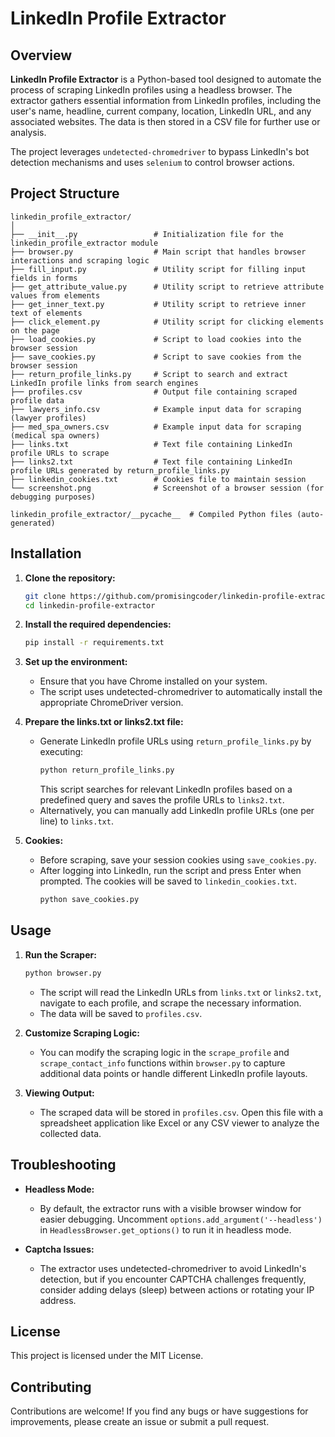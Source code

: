 # LinkedIn Profile Extractor

## Overview

**LinkedIn Profile Extractor** is a Python-based tool designed to automate the process of scraping LinkedIn profiles using a headless browser. The extractor gathers essential information from LinkedIn profiles, including the user's name, headline, current company, location, LinkedIn URL, and any associated websites. The data is then stored in a CSV file for further use or analysis.

The project leverages `undetected-chromedriver` to bypass LinkedIn's bot detection mechanisms and uses `selenium` to control browser actions.

## Project Structure

```
linkedin_profile_extractor/
│
├── __init__.py                 # Initialization file for the linkedin_profile_extractor module
├── browser.py                  # Main script that handles browser interactions and scraping logic
├── fill_input.py               # Utility script for filling input fields in forms
├── get_attribute_value.py      # Utility script to retrieve attribute values from elements
├── get_inner_text.py           # Utility script to retrieve inner text of elements
├── click_element.py            # Utility script for clicking elements on the page
├── load_cookies.py             # Script to load cookies into the browser session
├── save_cookies.py             # Script to save cookies from the browser session
├── return_profile_links.py     # Script to search and extract LinkedIn profile links from search engines
├── profiles.csv                # Output file containing scraped profile data
├── lawyers_info.csv            # Example input data for scraping (lawyer profiles)
├── med_spa_owners.csv          # Example input data for scraping (medical spa owners)
├── links.txt                   # Text file containing LinkedIn profile URLs to scrape
├── links2.txt                  # Text file containing LinkedIn profile URLs generated by return_profile_links.py
├── linkedin_cookies.txt        # Cookies file to maintain session
└── screenshot.png              # Screenshot of a browser session (for debugging purposes)

linkedin_profile_extractor/__pycache__  # Compiled Python files (auto-generated)
```

## Installation

1. **Clone the repository:**
   ```bash
   git clone https://github.com/promisingcoder/linkedin-profile-extractor.git
   cd linkedin-profile-extractor
   ```

2. **Install the required dependencies:**
   ```bash
   pip install -r requirements.txt
   ```

3. **Set up the environment:**
   - Ensure that you have Chrome installed on your system.
   - The script uses undetected-chromedriver to automatically install the appropriate ChromeDriver version.

4. **Prepare the links.txt or links2.txt file:**
   - Generate LinkedIn profile URLs using `return_profile_links.py` by executing:
     ```bash
     python return_profile_links.py
     ```
     This script searches for relevant LinkedIn profiles based on a predefined query and saves the profile URLs to `links2.txt`.
   - Alternatively, you can manually add LinkedIn profile URLs (one per line) to `links.txt`.

5. **Cookies:**
   - Before scraping, save your session cookies using `save_cookies.py`.
   - After logging into LinkedIn, run the script and press Enter when prompted. The cookies will be saved to `linkedin_cookies.txt`.
     ```bash
     python save_cookies.py
     ```

## Usage

1. **Run the Scraper:**
   ```bash
   python browser.py
   ```
   - The script will read the LinkedIn URLs from `links.txt` or `links2.txt`, navigate to each profile, and scrape the necessary information.
   - The data will be saved to `profiles.csv`.

2. **Customize Scraping Logic:**
   - You can modify the scraping logic in the `scrape_profile` and `scrape_contact_info` functions within `browser.py` to capture additional data points or handle different LinkedIn profile layouts.

3. **Viewing Output:**
   - The scraped data will be stored in `profiles.csv`. Open this file with a spreadsheet application like Excel or any CSV viewer to analyze the collected data.

## Troubleshooting

- **Headless Mode:**
  - By default, the extractor runs with a visible browser window for easier debugging. Uncomment `options.add_argument('--headless')` in `HeadlessBrowser.get_options()` to run it in headless mode.

- **Captcha Issues:**
  - The extractor uses undetected-chromedriver to avoid LinkedIn's detection, but if you encounter CAPTCHA challenges frequently, consider adding delays (sleep) between actions or rotating your IP address.

## License

This project is licensed under the MIT License.

## Contributing

Contributions are welcome! If you find any bugs or have suggestions for improvements, please create an issue or submit a pull request.
